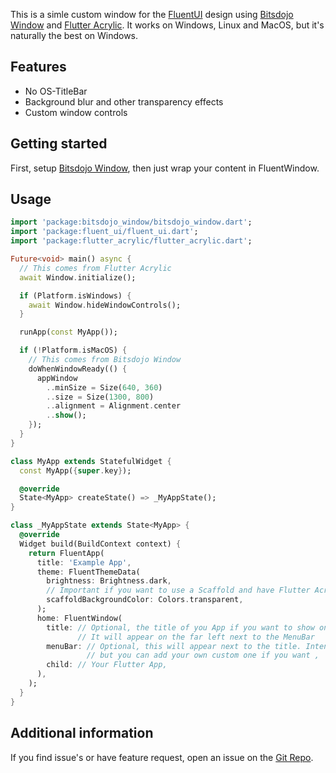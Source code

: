 This is a simle custom window for the [FluentUI](https://pub.dev/packages/fluent_ui) design using [Bitsdojo Window](https://pub.dev/packages/bitsdojo_window) and [Flutter Acrylic](https://pub.dev/packages/flutter_acrylic).
It works on Windows, Linux and MacOS, but it's naturally the best on Windows.

## Features

- No OS-TitleBar
- Background blur and other transparency effects
- Custom window controls

## Getting started

First, setup [Bitsdojo Window](https://pub.dev/packages/bitsdojo_window), then just wrap your content in FluentWindow.

## Usage

```dart
import 'package:bitsdojo_window/bitsdojo_window.dart';
import 'package:fluent_ui/fluent_ui.dart';
import 'package:flutter_acrylic/flutter_acrylic.dart';

Future<void> main() async {
  // This comes from Flutter Acrylic
  await Window.initialize();

  if (Platform.isWindows) {
    await Window.hideWindowControls();
  }

  runApp(const MyApp());

  if (!Platform.isMacOS) {
    // This comes from Bitsdojo Window
    doWhenWindowReady(() {
      appWindow
        ..minSize = Size(640, 360)
        ..size = Size(1300, 800)
        ..alignment = Alignment.center
        ..show();
    });
  }
}

class MyApp extends StatefulWidget {
  const MyApp({super.key});

  @override
  State<MyApp> createState() => _MyAppState();
}

class _MyAppState extends State<MyApp> {
  @override
  Widget build(BuildContext context) {
    return FluentApp(
      title: 'Example App',
      theme: FluentThemeData(
        brightness: Brightness.dark,
        // Important if you want to use a Scaffold and have Flutter Acrylic's effects
        scaffoldBackgroundColor: Colors.transparent, 
      );
      home: FluentWindow(
        title: // Optional, the title of you App if you want to show one.
               // It will appear on the far left next to the MenuBar
        menuBar: // Optional, this will appear next to the title. Intended for the fluent_ui MenuBar,
                 // but you can add your own custom one if you want ,
        child: // Your Flutter App,
      ),
    );
  }
}
```

## Additional information

If you find issue's or have feature request, open an issue on the [Git Repo](https://github.com/4A6F6F6E61/fluent_window.git).
